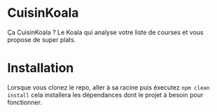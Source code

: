 # CuisinKoala
Ça CuisinKoala ? Le Koala qui analyse votre liste de courses et vous propose de super plats.

# Installation 
Lorsque vous clonez le repo, aller à sa racine puis éxecutez `npm clean install` cela installera les dépendances dont le projet à besoin pour fonctionner.
